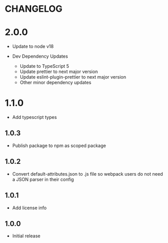 # CHANGELOG

# 2.0.0

- Update to node v18

- Dev Dependency Updates
  - Update to TypeScript 5
  - Update prettier to next major version
  - Update eslint-plugin-prettier to next major version
  - Other minor dependency updates

# 1.1.0

- Add typescript types

## 1.0.3

- Publish package to npm as scoped package

## 1.0.2

- Convert default-attributes.json to .js file so webpack users do not need a JSON parser in their config

## 1.0.1

- Add license info

## 1.0.0

- Initial release
